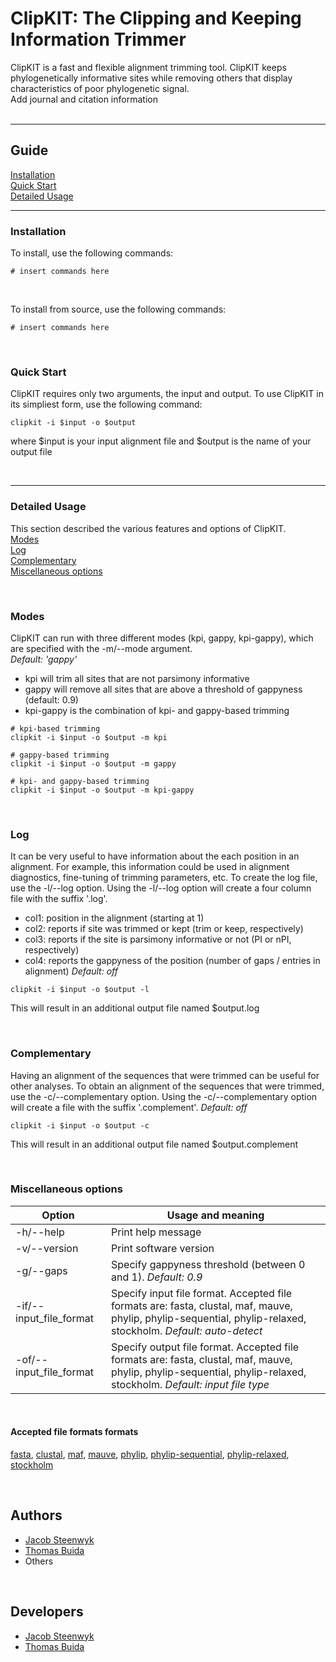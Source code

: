 # ClipKIT: The Clipping and Keeping Information Trimmer

ClipKIT is a fast and flexible alignment trimming tool. ClipKIT keeps phylogenetically informative sites while removing others
that display characteristics of poor phylogenetic signal.<br />
Add journal and citation information
<br /><br />


---


## Guide
[Installation](#installation)<br />
[Quick Start](#quick-start)<br />
[Detailed Usage](#detailed-usage)


---


### Installation
To install, use the following commands:
```
# insert commands here
```
<br />

To install from source, use the following commands:
```
# insert commands here
```
<br />

### Quick Start
ClipKIT requires only two arguments, the input and output. To use ClipKIT in its simpliest form, use the following command:
```
clipkit -i $input -o $output
```
where $input is your input alignment file and $output is the name of your output file

<br />


---


### Detailed Usage
This section described the various features and options of ClipKIT.<br />
[Modes](#modes)<br />
[Log](#log)<br />
[Complementary](#complementary)<br />
[Miscellaneous options](#miscellaneous-options)

<br />

### Modes
ClipKIT can run with three different modes (kpi, gappy, kpi-gappy), which are specified with the -m/--mode argument.<br /> 
*Default: 'gappy'*<br />
* kpi will trim all sites that are not parsimony informative<br />
* gappy will remove all sites that are above a threshold of gappyness (default: 0.9)<br />
* kpi-gappy is the combination of kpi- and gappy-based trimming<br />
```
# kpi-based trimming
clipkit -i $input -o $output -m kpi

# gappy-based trimming
clipkit -i $input -o $output -m gappy

# kpi- and gappy-based trimming
clipkit -i $input -o $output -m kpi-gappy 
```

<br />

### Log
It can be very useful to have information about the each position in an alignment. For example, this information could be used in alignment diagnostics, fine-tuning of trimming parameters, etc. To create the log file, use the -l/--log option. Using the -l/--log option will create a four column file with the suffix '.log'. 
* col1: position in the alignment (starting at 1)
* col2: reports if site was trimmed or kept (trim or keep, respectively)
* col3: reports if the site is parsimony informative or not (PI or nPI, respectively)
* col4: reports the gappyness of the position (number of gaps / entries in alignment)
*Default: off*<br />
```
clipkit -i $input -o $output -l
```
This will result in an additional output file named $output.log

<br />

### Complementary
Having an alignment of the sequences that were trimmed can be useful for other analyses. To obtain an alignment of the sequences that were trimmed, use the -c/--complementary option. Using the -c/--complementary option will create a file with the suffix '.complement'.
*Default: off*<br />

```
clipkit -i $input -o $output -c
```
This will result in an additional output file named $output.complement

<br />

### Miscellaneous options
| Option        | Usage and meaning |
| ------------- | ------------------ |
| -h/--help     | Print help message |
| -v/--version  | Print software version |
| -g/--gaps     | Specify gappyness threshold (between 0 and 1). *Default: 0.9* |
| -if/--input_file_format | Specify input file format. Accepted file formats are: fasta, clustal, maf, mauve, phylip, phylip-sequential, phylip-relaxed, stockholm. *Default: auto-detect* |
| -of/--input_file_format | Specify output file format. Accepted file formats are: fasta, clustal, maf, mauve, phylip, phylip-sequential, phylip-relaxed, stockholm. *Default: input file type* |

<br />

#### Accepted file formats formats
[fasta](https://en.wikipedia.org/wiki/FASTA_format), [clustal](http://meme-suite.org/doc/clustalw-format.html), [maf](http://www.bx.psu.edu/~dcking/man/maf.xhtml), [mauve](http://darlinglab.org/mauve/user-guide/files.html), [phylip](http://scikit-bio.org/docs/0.2.3/generated/skbio.io.phylip.html), [phylip-sequential](http://rosalind.info/glossary/phylip-format/), [phylip-relaxed](https://www.hiv.lanl.gov/content/sequence/FORMAT_CONVERSION/FormatExplain.html), [stockholm](https://en.wikipedia.org/wiki/Stockholm_format)

<br />

## Authors
* [Jacob Steenwyk](https://jlsteenwyk.github.io/)<br />
* [Thomas Buida](www.tjbiii.com)<br />
* Others
<br />

## Developers
* [Jacob Steenwyk](https://jlsteenwyk.github.io/)<br />
* [Thomas Buida](www.tjbiii.com)<br />
<br />


